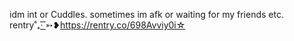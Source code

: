 idm int or Cuddles. sometimes im afk or waiting for my friends etc.  
rentry˚₊· ͟͟͞͞➳❥https://rentry.co/698Avviy0i☆


